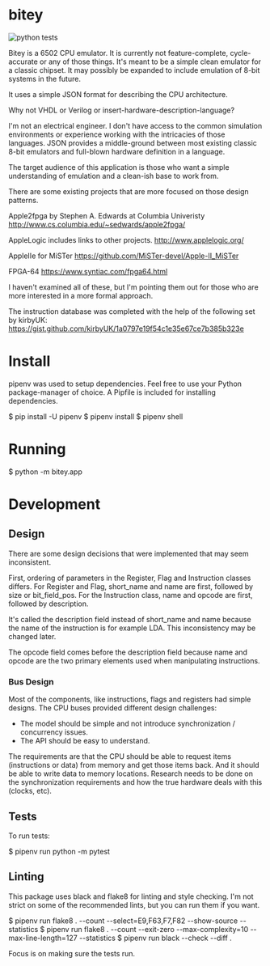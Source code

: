 # bitey #

![python tests](https://github.com/jgerrish/bitey/actions/workflows/python-package.yml/badge.svg)

Bitey is a 6502 CPU emulator.  It is currently not feature-complete,
cycle-accurate or any of those things.  It's meant to be a simple
clean emulator for a classic chipset.  It may possibly be expanded to
include emulation of 8-bit systems in the future.

It uses a simple JSON format for describing the CPU architecture.


Why not VHDL or Verilog or insert-hardware-description-language?

I'm not an electrical engineer.  I don't have access to the common
simulation environments or experience working with the intricacies of
those languages.  JSON provides a middle-ground between most existing
classic 8-bit emulators and full-blown hardware definition in a
language.

The target audience of this application is those who want a simple
understanding of emulation and a clean-ish base to work from.

There are some existing projects that are more focused on those design
patterns.

Apple2fpga by Stephen A. Edwards at Columbia Univeristy
http://www.cs.columbia.edu/~sedwards/apple2fpga/

AppleLogic includes links to other projects.
http://www.applelogic.org/

AppleIIe for MiSTer
https://github.com/MiSTer-devel/Apple-II_MiSTer

FPGA-64
https://www.syntiac.com/fpga64.html

I haven't examined all of these, but I'm pointing them out for those
who are more interested in a more formal approach.

The instruction database was completed with the help of the following set by kirbyUK:
https://gist.github.com/kirbyUK/1a0797e19f54c1e35e67ce7b385b323e


# Install #

pipenv was used to setup dependencies.  Feel free to use your Python
package-manager of choice.  A Pipfile is included for installing
dependencies.


$ pip install -U pipenv
$ pipenv install
$ pipenv shell

# Running #

$ python -m bitey.app

# Development #

## Design ##

There are some design decisions that were implemented that may seem inconsistent.

First, ordering of parameters in the Register, Flag and Instruction
classes differs.  For Register and Flag, short_name and name are
first, followed by size or bit_field_pos.  For the Instruction class,
name and opcode are first, followed by description.

It's called the description field instead of short_name and name
because the name of the instruction is for example LDA.  This
inconsistency may be changed later.

The opcode field comes before the description field because name and
opcode are the two primary elements used when manipulating
instructions.

### Bus Design ###

Most of the components, like instructions, flags and registers had
simple designs.  The CPU buses provided different design challenges:

  * The model should be simple and not introduce synchronization /
    concurrency issues.
  * The API should be easy to understand.

The requirements are that the CPU should be able to request items
(instructions or data) from memory and get those items back.  And it
should be able to write data to memory locations.  Research needs to
be done on the synchronization requirements and how the true hardware
deals with this (clocks, etc).

## Tests ##

To run tests:

$ pipenv run python -m pytest

## Linting ##

This package uses black and flake8 for linting and style checking.
I'm not strict on some of the recommended lints, but you can run them
if you want.

$ pipenv run flake8 . --count --select=E9,F63,F7,F82 --show-source --statistics
$ pipenv run flake8 . --count --exit-zero --max-complexity=10 --max-line-length=127 --statistics
$ pipenv run black --check --diff .

Focus is on making sure the tests run.

